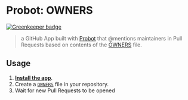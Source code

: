 # Probot: OWNERS

[![Greenkeeper badge](https://badges.greenkeeper.io/probot/owners.svg)](https://greenkeeper.io/)

> a GitHub App built with [Probot](https://github.com/probot/probot) that @mentions maintainers in Pull Requests based on contents of the [OWNERS](https://github.com/bkeepers/owners) file.

## Usage

1. **[Install the app](https://github.com/apps/owners)**.
2. Create a [`OWNERS`](https://github.com/bkeepers/OWNERS) file in your repository.
3. Wait for new Pull Requests to be opened
